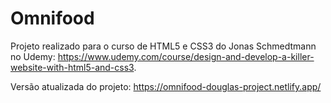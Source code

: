 # Omnifood

Projeto realizado para o curso de HTML5 e CSS3 do Jonas Schmedtmann no Udemy: https://www.udemy.com/course/design-and-develop-a-killer-website-with-html5-and-css3.

Versão atualizada do projeto: https://omnifood-douglas-project.netlify.app/
